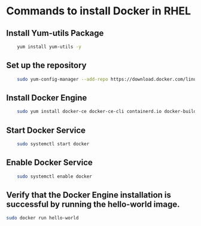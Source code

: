 
# Commands to install Docker in RHEL




## Install Yum-utils Package

```bash
    yum install yum-utils -y
```
## Set up the repository
```bash
    sudo yum-config-manager --add-repo https://download.docker.com/linux/centos/docker-ce.repo
```
## Install Docker Engine
```bash
    sudo yum install docker-ce docker-ce-cli containerd.io docker-buildx-plugin docker-compose-plugin
```
## Start Docker Service
```bash
    sudo systemctl start docker
```
## Enable Docker Service
```bash
    sudo systemctl enable docker 
```
## Verify that the Docker Engine installation is successful by running the hello-world image.
```bash
sudo docker run hello-world
```